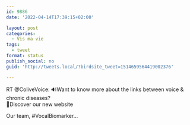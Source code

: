```yaml
---
id: 9886
date: '2022-04-14T17:39:15+02:00'

layout: post
categories:
  - Vis ma vie
tags:
  - tweet
format: status
publish_social: no
guid: 'http://tweets.local/?birdsite_tweet=1514659564419002376'

---
```


RT @ColiveVoice: 🔊Want to know more about the links between voice &amp; chronic diseases?  
👋Discover our new website

Our team, #VocalBiomarker…